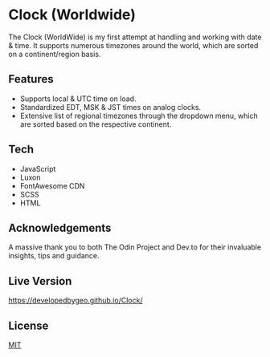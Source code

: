 # Clock (Worldwide)

The Clock (WorldWide) is my first attempt at handling and working with date & time. It supports numerous timezones around the world, which are sorted on a continent/region basis.

## Features

- Supports local & UTC time on load.
- Standardized EDT, MSK & JST times on analog clocks.
- Extensive list of regional timezones through the dropdown menu, which are sorted based on the respective continent.

## Tech

- JavaScript
- Luxon
- FontAwesome CDN
- SCSS
- HTML

## Acknowledgements

A massive thank you to both The Odin Project and Dev.to for their invaluable insights, tips and guidance.

## Live Version

<https://developedbygeo.github.io/Clock/>

## License

[MIT](https://choosealicense.com/licenses/mit/)
